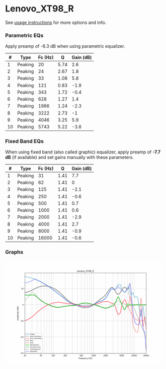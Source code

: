 # Lenovo_XT98_R
See [usage instructions](https://github.com/jaakkopasanen/AutoEq#usage) for more options and info.

### Parametric EQs
Apply preamp of -6.3 dB when using parametric equalizer.

|   # | Type    |   Fc (Hz) |    Q |   Gain (dB) |
|-----|---------|-----------|------|-------------|
|   1 | Peaking |        20 | 5.74 |         2.6 |
|   2 | Peaking |        24 | 2.67 |         1.8 |
|   3 | Peaking |        33 | 1.08 |         5.8 |
|   4 | Peaking |       121 | 0.83 |        -1.9 |
|   5 | Peaking |       343 | 1.72 |        -0.4 |
|   6 | Peaking |       628 | 1.27 |         1.4 |
|   7 | Peaking |      1986 | 1.24 |        -2.3 |
|   8 | Peaking |      3222 | 2.73 |        -1   |
|   9 | Peaking |      4046 | 3.25 |         5.9 |
|  10 | Peaking |      5743 | 5.22 |        -3.8 |

### Fixed Band EQs
When using fixed band (also called graphic) equalizer, apply preamp of **-7.7 dB** (if available) and set gains manually with these parameters.

|   # | Type    |   Fc (Hz) |    Q |   Gain (dB) |
|-----|---------|-----------|------|-------------|
|   1 | Peaking |        31 | 1.41 |         7.7 |
|   2 | Peaking |        62 | 1.41 |         0   |
|   3 | Peaking |       125 | 1.41 |        -2.1 |
|   4 | Peaking |       250 | 1.41 |        -0.6 |
|   5 | Peaking |       500 | 1.41 |         0.7 |
|   6 | Peaking |      1000 | 1.41 |         0.6 |
|   7 | Peaking |      2000 | 1.41 |        -2.9 |
|   8 | Peaking |      4000 | 1.41 |         2.7 |
|   9 | Peaking |      8000 | 1.41 |        -0.9 |
|  10 | Peaking |     16000 | 1.41 |        -0.6 |

### Graphs
![](./Lenovo_XT98_R.png)
